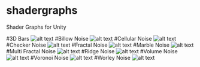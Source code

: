 # shadergraphs
Shader Graphs for Unity

#3D Bars
![alt text](Documentation/Bars.png "Bars Solid Texture Source")
#Billow Noise
![alt text](Documentation/Billow.png "Billow Solid Texture Source")
#Cellular Noise
![alt text](Documentation/Cellular.png "Cellular Solid Texture Source")
#Checker Noise
![alt text](Documentation/Checker.png "Checker Solid Texture Source")
#Fractal Noise
![alt text](Documentation/Fractal.png "Fractal Solid Texture Source")
#Marble Noise
![alt text](Documentation/Marble.png "Marble Solid Texture Source")
#Multi Fractal Noise
![alt text](Documentation/MultiFractal.png "MutiFractal Solid Texture Source")
#Ridge Noise
![alt text](Documentation/Ridge.png "Ridge Solid Texture Source")
#Volume Noise
![alt text](Documentation/Volume.png "Volume Solid Texture Source")
#Voronoi Noise
![alt text](Documentation/Voronoi.png "Voronoi Solid Texture Source")
#Worley Noise
![alt text](Documentation/Worley.png "Worley Solid Texture Source")

